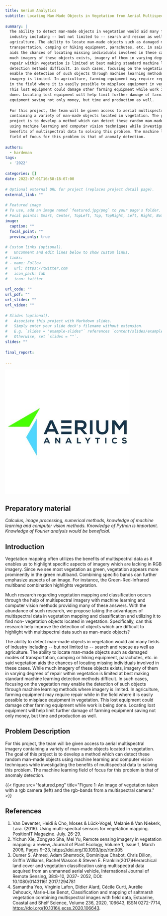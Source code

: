 ```yaml
---
title: Aerium Analytics
subtitle: Locating Man-Made Objects in Vegetation from Aerial Multispectral Imagery

summary: |
  The ability to detect man-made objects in vegetation would aid many fields of
  industry including -- but not limited to -- search and rescue as well as
  agriculture. The ability to locate man-made objects such as damaged modes of
  transportation, camping or hiking equipment, parachutes, etc. in said vegetation
  aids the chances of locating missing individuals involved in these cases. While
  much imagery of these objects exists, imagery of them in varying degrees of
  repair within vegetation is limited at best making standard machine learning
  detection methods difficult. In such cases, focusing on the vegetation may
  enable the detection of such objects through machine learning methods where
  imagery is limited. In agriculture, farming equipment may require repair while
  in the field where it is easily possible to misplace equipment in vegetation.
  This lost equipment could damage other farming equipment while work is being
  done. Locating lost equipment will help limit further damage of farming
  equipment saving not only money, but time and production as well.

  For this project, the team will be given access to aerial multispectral imagery
  containing a variety of man-made objects located in vegetation. The goal of this
  project is to develop a method which can detect these random man-made objects
  using machine learning and computer vision techniques while investigating the
  benefits of multispectral data to solving this problem. The machine learning
  field of focus for this problem is that of anomaly detection.

authors:
  - hardeman
tags:
  - '2022'

categories: []
date: 2022-07-01T16:58:18-07:00

# Optional external URL for project (replaces project detail page).
external_link: ""

# Featured image
# To use, add an image named `featured.jpg/png` to your page's folder.
# Focal points: Smart, Center, TopLeft, Top, TopRight, Left, Right, BottomLeft, Bottom, BottomRight.
image:
  caption: ""
  focal_point: ""
  preview_only: true

# Custom links (optional).
#   Uncomment and edit lines below to show custom links.
# links:
# - name: Follow
#   url: https://twitter.com
#   icon_pack: fab
#   icon: twitter

url_code: ""
url_pdf: ""
url_slides: ""
url_video: ""

# Slides (optional).
#   Associate this project with Markdown slides.
#   Simply enter your slide deck's filename without extension.
#   E.g. `slides = "example-slides"` references `content/slides/example-slides.md`.
#   Otherwise, set `slides = ""`.
slides: ""

final_report:

---
```


![](AeriumLogo.png)

## Preparatory material
_Calculus, image processing, numerical methods, knowledge of machine learning and
computer vision methods. Knowledge of Python is important. Knowledge of Fourier
analysis would be beneficial._

## Introduction

Vegetation mapping often utilizes the benefits of multispectral data as it
enables us to highlight specific aspects of imagery which are lacking in RGB
imagery. Since we see most vegetation as green, vegetation appears more
prominently in the green multiband. Combining specific bands can further
emphasize aspects of an image. For instance, the Green-Red-Infrared multiband
combination highlights vegetation.

Much research regarding vegetation mapping and classification occurs through the
help of multispectral imagery with machine learning and computer vision methods
providing many of these answers. With the abundance of such research, we propose
taking the advantages of multispectral data in vegetation mapping and
classification and utilizing it to find non- vegetation objects located in
vegetation. Specifically, can this research help improve the detection of
objects which are difficult to highlight with multispectral data such as
man-made objects?

The ability to detect man-made objects in vegetation would aid many fields of
industry including -- but not limited to -- search and rescue as well as
agriculture. The ability to locate man-made objects such as damaged modes of
transportation, camping or hiking equipment, parachutes, etc. in said vegetation
aids the chances of locating missing individuals involved in these cases. While
much imagery of these objects exists, imagery of them in varying degrees of
repair within vegetation is limited at best making standard machine learning
detection methods difficult. In such cases, focusing on the vegetation may
enable the detection of such objects through machine learning methods where
imagery is limited. In agriculture, farming equipment may require repair while
in the field where it is easily possible to misplace equipment in vegetation.
This lost equipment could damage other farming equipment while work is being
done. Locating lost equipment will help limit further damage of farming
equipment saving not only money, but time and production as well.

## Problem Description
For this project, the team will be given access to aerial multispectral imagery
containing a variety of man-made objects located in vegetation. The goal of this
project is to develop a method which can detect these random man-made objects
using machine learning and computer vision techniques while investigating the
benefits of multispectral data to solving this problem. The machine learning
field of focus for this problem is that of anomaly detection.

{{< figure src="featured.png" title="Figure 1: An image of vegetation taken with a rgb camera (left) and the rgb-bands from a multispectral camera." >}}

## References

1. Van Deventer, Heidi & Cho, Moses & Lück-Vogel, Melanie & Van Niekerk, Lara.
   (2016). Using multi-spectral sensors for vegetation mapping. PositionIT
   Magazine. July. 26-29.
1. Yichun Xie, Zongyao Sha, Mei Yu, Remote sensing imagery in vegetation
   mapping: a review, Journal of Plant Ecology, Volume 1, Issue 1, March 2008,
   Pages 9–23, https://doi.org/10.1093/jpe/rtm005
1. Oumer S. Ahmed, Adam Shemrock, Dominique Chabot, Chris Dillon, Griffin
   Williams, Rachel Wasson & Steven E. Franklin(2017)Hierarchical land cover and
   vegetation classification using multispectral data acquired from an unmanned
   aerial vehicle, International Journal of Remote Sensing, 38:8-10, 2037- 2052,
   DOI: 10.1080/01431161.2017.1294781
1. Samantha Yeo, Virginie Lafon, Didier Alard, Cécile Curti, Aurélie Dehouck,
   Marie-Lise Benot, Classification and mapping of saltmarsh vegetation
   combining multispectral images with field data, Estuarine, Coastal and Shelf
   Science, Volume 236, 2020, 106643, ISSN 0272-7714,
   https://doi.org/10.1016/j.ecss.2020.106643.
